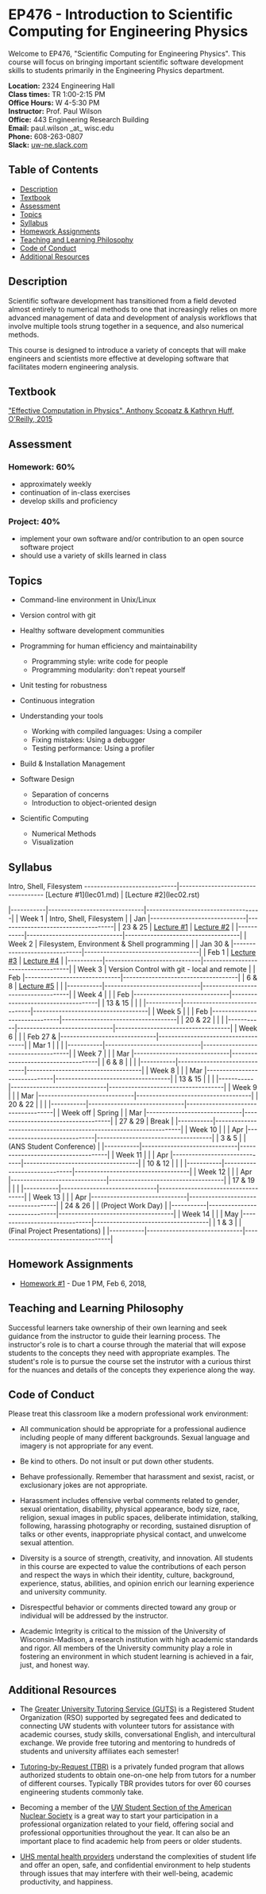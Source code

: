 # EP476 - Introduction to Scientific Computing for Engineering Physics

Welcome to EP476, "Scientific Computing for Engineering Physics".  This course
will focus on bringing important scientific software development skills to students
primarily in the Engineering Physics department.


**Location:** 2324 Engineering Hall\
**Class times:** TR 1:00-2:15 PM\
**Office Hours:** W 4-5:30 PM\
**Instructor:** Prof. Paul Wilson\
**Office:** 443 Engineering Research Building\
**Email:** paul.wilson \_at\_ wisc.edu\
**Phone:** 608-263-0807\
**Slack:** [uw-ne.slack.com](http://uw-ne.slack.com)


## Table of Contents

* [Description](#description)
* [Textbook](#textbook)
* [Assessment](#assessment)
* [Topics](#topics)
* [Syllabus](#syllabus)
* [Homework Assignments](#homework-assignments)
* [Teaching and Learning Philosophy](#teaching-and-learning-philosophy)
* [Code of Conduct](#code-of-conduct)
* [Additional Resources](#additional-resources)

## Description

Scientific software development has transitioned from a field devoted almost
entirely to numerical methods to one that increasingly relies on more advanced
management of data and development of analysis workflows that involve multiple
tools strung together in a sequence, and also numerical methods.

This course is designed to introduce a variety of concepts that will make
engineers and scientists more effective at developing software that
facilitates modern engineering analysis.  

## Textbook

["Effective Computation in Physics", Anthony Scopatz & Kathryn Huff, O'Reilly, 2015](http://shop.oreilly.com/product/0636920033424.do)


## Assessment

### Homework: 60%

* approximately weekly
* continuation of in-class exercises
* develop skills and proficiency

### Project: 40%

* implement your own software and/or contribution to an open source software project
* should use a variety of skills learned in class


## Topics

* Command-line environment in Unix/Linux
* Version control with git
* Healthy software development communities
* Programming for human efficiency and maintainability

  * Programming style: write code for people
  * Programming modularity: don't repeat yourself

* Unit testing for robustness 
* Continuous integration
* Understanding your tools

  * Working with compiled languages: Using a compiler
  * Fixing mistakes: Using a debugger
  * Testing performance: Using a profiler

* Build & Installation Management
* Software Design

  * Separation of concerns
  * Introduction to object-oriented design
  
* Scientific Computing

  * Numerical Methods
  * Visualization

## Syllabus


<td colspan=2>Intro, Shell, Filesystem
-----------------------------|-----------------------------------
[Lecture #1](lec01.md)       |  [Lecture #2](lec02.rst)

|-----------|------------------------------|------------------------------------|
| Week 1    | Intro, Shell, Filesystem                                          |
|  Jan      |------------------------------|------------------------------------|
|  23 & 25  | [Lecture #1](lec01.md)       |  [Lecture #2](lec02.rst)           |
|-----------|------------------------------|------------------------------------|
| Week 2    | Filesystem, Environment & Shell programming                       |
|  Jan 30 & |------------------------------|------------------------------------|
|  Feb 1    | [Lecture #3](lec03.rst)      |  [Lecture #4](lec04.rst)           |
|-----------|------------------------------|------------------------------------|
| Week 3    | Version Control with git - local and remote                       |
|  Feb      |------------------------------|------------------------------------|
|  6 & 8    | [Lecture #5](lec05.md)       |                                    |
|-----------|------------------------------|------------------------------------|
| Week 4    |                                                                   |
|  Feb      |------------------------------|------------------------------------|
|  13 & 15  |                              |                                    | 
|-----------|------------------------------|------------------------------------|
| Week 5    |                                                                   |
|  Feb      |------------------------------|------------------------------------|
|  20 & 22  |                              |                                    | 
|-----------|------------------------------|------------------------------------|
| Week 6    |                                                                   |
|  Feb 27 & |------------------------------|------------------------------------|
|  Mar 1    |                              |                                    | 
|-----------|------------------------------|------------------------------------|
| Week 7    |                                                                   |
|  Mar      |------------------------------|------------------------------------|
|  6 & 8    |                              |                                    | 
|-----------|------------------------------|------------------------------------|
| Week 8    |                                                                   |
|  Mar      |------------------------------|------------------------------------|
|  13 & 15  |                              |                                    | 
|-----------|------------------------------|------------------------------------|
| Week 9    |                                                                   |
|  Mar      |------------------------------|------------------------------------|
|  20 & 22  |                              |                                    | 
|-----------|------------------------------|------------------------------------|
| Week off  |                            Spring                                 |
|  Mar      |------------------------------|------------------------------------|
|  27 & 29  |                             Break                                 |
|-----------|-------------------------------------------------------------------|
| Week 10   |                                                                   |
|  Apr      |------------------------------|------------------------------------|
|  3 & 5    |                              |  (ANS Student Conference)          | 
|-----------|------------------------------|------------------------------------|
| Week 11   |                                                                   |
|  Apr      |------------------------------|------------------------------------|
|  10 & 12  |                              |                                    |
|-----------|------------------------------|------------------------------------|
| Week 12   |                                                                   |
|  Apr      |------------------------------|------------------------------------|
|  17 & 19  |                              |                                    |
|-----------|------------------------------|------------------------------------|
| Week 13   |                                                                   |
|  Apr      |------------------------------|------------------------------------|
|  24 & 26  |                              |  (Project Work Day)                |
|-----------|------------------------------|------------------------------------|
| Week 14   |                                                                   |
|  May      |------------------------------|------------------------------------|
|  1 & 3    |                              |  (Final Project Presentations)     |
|-----------|------------------------------|------------------------------------|


## Homework Assignments

* [Homework #1](hw/hw1.rst) - Due 1 PM, Feb 6, 2018, 


## Teaching and Learning Philosophy

Successful learners take ownership of their own learning and seek guidance
from the instructor to guide their learning process.  The instructor's role is
to chart a course through the material that will expose students to the
concepts they need with appropriate examples.  The student's role is to pursue
the course set the instrutor with a curious thirst for the nuances and details
of the concepts they experience along the way.

## Code of Conduct

Please treat this classroom like a modern professional work environment:

* All communication should be appropriate for a professional audience
  including people of many different backgrounds. Sexual language and imagery
  is not appropriate for any event.
  
* Be kind to others. Do not insult or put down other students.

* Behave professionally. Remember that harassment and sexist, racist, or
  exclusionary jokes are not appropriate.

* Harassment includes offensive verbal comments related to gender, sexual
  orientation, disability, physical appearance, body size, race, religion,
  sexual images in public spaces, deliberate intimidation, stalking,
  following, harassing photography or recording, sustained disruption of talks
  or other events, inappropriate physical contact, and unwelcome sexual
  attention.

* Diversity is a source of strength, creativity, and innovation. All students
  in this course are expected to value the contributions of each person and
  respect the ways in which their identity, culture, background, experience,
  status, abilities, and opinion enrich our learning experience and university
  community.

* Disrespectful behavior or comments directed toward any group or individual
  will be addressed by the instructor.

* Academic Integrity is critical to the mission of the University of
  Wisconsin-Madison, a research institution with high academic standards and
  rigor. All members of the University community play a role in fostering an
  environment in which student learning is achieved in a fair, just, and
  honest way.

## Additional Resources

* The [Greater University Tutoring Service (GUTS)](http://www.guts.wisc.edu/)
  is a Registered Student Organization (RSO) supported by segregated fees and
  dedicated to connecting UW students with volunteer tutors for assistance
  with academic courses, study skills, conversational English, and
  intercultural exchange. We provide free tutoring and mentoring to hundreds
  of students and university affiliates each semester!

* [Tutoring-by-Request
  (TBR)](https://www.engr.wisc.edu/academics/student-services/ulc/tutoring-by-request/)
  is a privately funded program that allows authorized students to obtain
  one-on-one help from tutors for a number of different courses. Typically TBR
  provides tutors for over 60 courses engineering students commonly take.

* Becoming a member of the [UW Student Section of the American Nuclear
  Society](http://www.atomicbadger.org/) is a great way to start your
  participation in a professional organization related to your field, offering
  social and professional opportunities throughout the year.  It can also be
  an important place to find academic help from peers or older students.

* [UHS mental health providers](https://www.uhs.wisc.edu/mental-health/)
  understand the complexities of student life and offer an open, safe, and
  confidential environment to help students through issues that may interfere
  with their well-being, academic productivity, and happiness.

